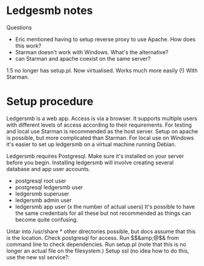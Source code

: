 # Ledgesmb notes

Questions
- Eric mentioned having to setup reverse proxy to use Apache. How does this work?
- Starman doesn't work with Windows. What's the alternative?
- can Starman and apache coexist on the same server? 

1.5 no longer has setup.pl. Now virtualised. 
Works much more easily (!) With Starman. 

# Setup procedure
Ledgersmb is a web app. Access is via a browser. It supports multiple users with different levels of access according to their requirements. For testing and local use Starman is recommended as the host server. Setup on apache is possible, but more complicated than Starman. For local use on Windows it's easier to set up ledgersmb on a virtual machine running Debian. 

Ledgersmb requires Postgresql. Make sure it's installed on your server before you begin. 
Installing ledgersmb will involve creating several database and app user accounts. 
- postgresql root user
- postgresql ledgersmb user
- ledgersmb superuser 
- ledgersmb admin user
- ledgersmb app user (x the number of actual users)
It's possible to have the same credentials for all these but not recommended as things can become quite confusing. 

Untar into /usr/share * other directories possible, but docs assume that this is the location.
Check postgresql for access. 
Run $$&amp;@$&amp; from command line to check dependencies. 
Run setup.pl (note that this is no longer an actual file on the filesystem.) 
Setup ssl (no idea how to do this, use the new ssl service?:
